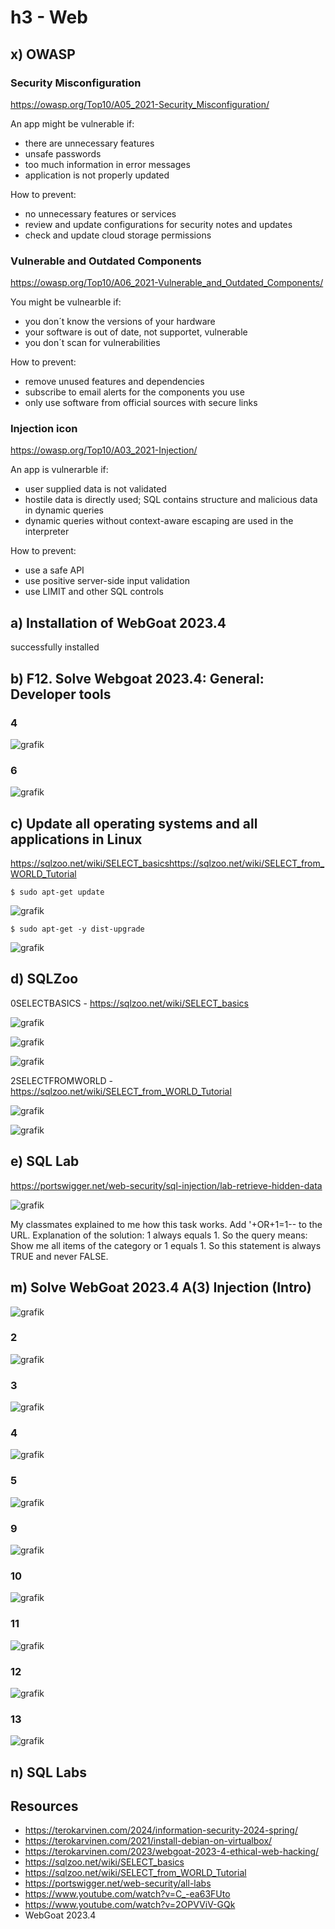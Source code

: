 # h3 - Web

## x) OWASP

### Security Misconfiguration
https://owasp.org/Top10/A05_2021-Security_Misconfiguration/

An app might be vulnerable if: 
- there are unnecessary features
- unsafe passwords
- too much information in error messages
- application is not properly updated

How to prevent: 
- no unnecessary features or services
- review and update configurations for security notes and updates
- check and update cloud storage permissions


### Vulnerable and Outdated Components
https://owasp.org/Top10/A06_2021-Vulnerable_and_Outdated_Components/

You might be vulnearble if: 
- you don´t know the versions of your hardware
- your software is out of date, not supportet, vulnerable
- you don´t scan for vulnerabilities

How to prevent: 
- remove unused features and dependencies
- subscribe to email alerts for the components you use
- only use software from official sources with secure links


### Injection icon
https://owasp.org/Top10/A03_2021-Injection/

An app is vulnerarble if: 
- user supplied data is not validated
- hostile data is directly used; SQL contains structure and malicious data in dynamic queries
- dynamic queries without context-aware escaping are used in the interpreter

How to prevent: 
- use a safe API
- use positive server-side input validation
- use LIMIT and other SQL controls

## a) Installation of WebGoat 2023.4
successfully installed

## b) F12. Solve Webgoat 2023.4: General: Developer tools

### 4
![grafik](https://github.com/danielginfinland/InformationSecurityCourse/assets/156656492/f5c9b638-d208-4d79-966c-0e069dbdc2b0)

### 6
![grafik](https://github.com/danielginfinland/InformationSecurityCourse/assets/156656492/9b593d9d-a81c-461c-84fd-37cc6a5948ec)


## c) Update all operating systems and all applications in Linux
https://sqlzoo.net/wiki/SELECT_basicshttps://sqlzoo.net/wiki/SELECT_from_WORLD_Tutorial

    $ sudo apt-get update
![grafik](https://github.com/danielginfinland/InformationSecurityCourse/assets/156656492/b759b84d-39aa-4e32-95be-46f9500ef9a5)

    $ sudo apt-get -y dist-upgrade
![grafik](https://github.com/danielginfinland/InformationSecurityCourse/assets/156656492/daefe110-6020-4fb0-8bc2-e06ea6ef4e95)


## d) SQLZoo

0SELECTBASICS - https://sqlzoo.net/wiki/SELECT_basics

![grafik](https://github.com/danielginfinland/InformationSecurityCourse/assets/156656492/4507b642-47ea-44e0-a3e0-51ed501e3e0f)

![grafik](https://github.com/danielginfinland/InformationSecurityCourse/assets/156656492/1ee9919f-6272-4a37-b98b-a09691dc2041)

![grafik](https://github.com/danielginfinland/InformationSecurityCourse/assets/156656492/eb272207-f117-4d62-8dd7-bc81d724dc58)

2SELECTFROMWORLD - https://sqlzoo.net/wiki/SELECT_from_WORLD_Tutorial

![grafik](https://github.com/danielginfinland/InformationSecurityCourse/assets/156656492/240065b0-337a-474a-887d-272ffd70a144)

![grafik](https://github.com/danielginfinland/InformationSecurityCourse/assets/156656492/f5b29f08-e1b9-45b9-afbe-9d997a97cf75)


## e) SQL Lab
https://portswigger.net/web-security/sql-injection/lab-retrieve-hidden-data

![grafik](https://github.com/danielginfinland/InformationSecurityCourse/assets/156656492/6bfcc71b-1562-4a7f-8226-78b5da9415e0)

My classmates explained to me how this task works. 
Add '+OR+1=1-- to the URL.
Explanation of the solution: 1 always equals 1. So the query means: Show me all items of the category or 1 equals 1. So this statement is always TRUE and never FALSE. 

## m) Solve WebGoat 2023.4 A(3) Injection (Intro)
![grafik](https://github.com/danielginfinland/InformationSecurityCourse/assets/156656492/cc8caa49-5b46-4375-89be-d2936b26ea78)


### 2
![grafik](https://github.com/danielginfinland/InformationSecurityCourse/assets/156656492/b51232ea-0634-409b-8218-30adb53c17a8)

### 3
![grafik](https://github.com/danielginfinland/InformationSecurityCourse/assets/156656492/5a6234ae-db7f-4f10-ae40-fc88d31510d0)

### 4
![grafik](https://github.com/danielginfinland/InformationSecurityCourse/assets/156656492/5c735bd5-e204-4cce-a1c6-27aeb531cdea)

### 5
![grafik](https://github.com/danielginfinland/InformationSecurityCourse/assets/156656492/d40d23d5-6538-4f5f-a997-bee7cb769551)

### 9
![grafik](https://github.com/danielginfinland/InformationSecurityCourse/assets/156656492/3906b28c-6703-42ff-a4a1-0f496db94356)

### 10
![grafik](https://github.com/danielginfinland/InformationSecurityCourse/assets/156656492/076518a8-0714-4583-92c6-b076ada90151)

### 11
![grafik](https://github.com/danielginfinland/InformationSecurityCourse/assets/156656492/c5dacbd8-9ff8-4c95-8808-a7a9202415f8)

### 12
![grafik](https://github.com/danielginfinland/InformationSecurityCourse/assets/156656492/f176be0b-cc5e-40fa-a7f3-dd4ed9bea442)

### 13
![grafik](https://github.com/danielginfinland/InformationSecurityCourse/assets/156656492/dabe224e-0f18-4a10-9277-351f694e23f1)

## n) SQL Labs


## Resources
- https://terokarvinen.com/2024/information-security-2024-spring/
- https://terokarvinen.com/2021/install-debian-on-virtualbox/
- https://terokarvinen.com/2023/webgoat-2023-4-ethical-web-hacking/
- https://sqlzoo.net/wiki/SELECT_basics
- https://sqlzoo.net/wiki/SELECT_from_WORLD_Tutorial
- https://portswigger.net/web-security/all-labs
- https://www.youtube.com/watch?v=C_-ea63FUto
- https://www.youtube.com/watch?v=2OPVViV-GQk
- WebGoat 2023.4
